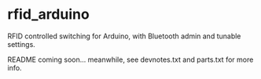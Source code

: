 # rfid_arduino

RFID controlled switching for Arduino, with Bluetooth admin and tunable settings.

README coming soon... meanwhile, see devnotes.txt and parts.txt for more info.

